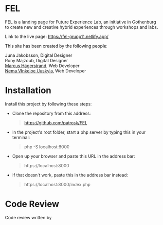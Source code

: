 # FEL

FEL is a landing page for Future Experience Lab, an initiative in Gothenburg to create new and creative hybrid experiences through workshops and labs. 

Link to the live page: https://fel-grupp11.netlify.app/

This site has been created by the following people:

Juna Jakobsson, Digital Designer \
Rony Majzoub, Digital Designer \
[Marcus Hägerstrand](https://github.com/marcusxyz), Web Developer \
[Nema VInkeloe Uuskyla](https://github.com/patrosk), Web Developer 


# Installation

Install this project by following these steps:

- Clone the repository from this address:

  > https://github.com/patrosk/FEL

- In the project's root folder, start a php server by typing this in your terminal:

  > php -S localhost:8000

- Open up your browser and paste this URL in the address bar:

  > https://localhost:8000

- If that doesn't work, paste this in the address bar instead:
  > https://localhost:8000/index.php


# Code Review

Code review written by

